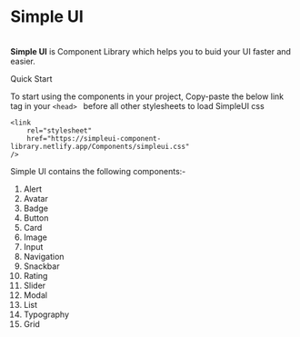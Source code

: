 <h1>Simple UI</h1>
<br>
<b>Simple UI</b> is Component Library which helps you to buid your UI faster and easier.

Quick Start

To start using the components in your project, Copy-paste the below link tag in your ```<head> ``` before all other stylesheets to load SimpleUI css

    <link
        rel="stylesheet"
        href="https://simpleui-component-library.netlify.app/Components/simpleui.css"
    />

Simple UI contains the following components:-
1. Alert
2. Avatar
3. Badge
4. Button
5. Card
6. Image
7. Input
8. Navigation
9. Snackbar
10. Rating
11. Slider
12. Modal
13. List
14. Typography
15. Grid
